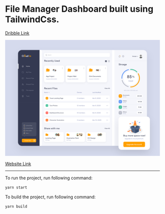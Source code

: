 # File Manager Dashboard built using TailwindCss.

[Dribble Link](https://dribbble.com/shots/10747116-Cloud-Web-App/)

![Design](screenshots/dribble_design.png)

[Website Link](https://file-manager-dashboard.netlify.com/)

---

To run the project, run following command:

```bash
yarn start
```

To build the project, run following command:

```bash
yarn build
```
